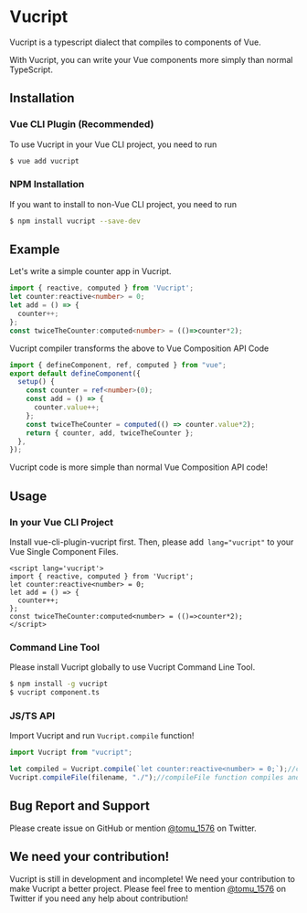 # Vucript

Vucript is a typescript dialect that compiles to components of Vue.

With Vucript, you can write your Vue components more simply than normal TypeScript.

## Installation

### Vue CLI Plugin (Recommended)

To use Vucript in your Vue CLI project, you need to run

```bash
$ vue add vucript
```

### NPM Installation

If you want to install to non-Vue CLI project, you need to run

```bash
$ npm install vucript --save-dev
```

## Example

Let's write a simple counter app in Vucript.

```typescript
import { reactive, computed } from 'Vucript';
let counter:reactive<number> = 0;
let add = () => {
  counter++;
};
const twiceTheCounter:computed<number> = (()=>counter*2);
```

Vucript compiler transforms the above to Vue Composition API Code

```typescript
import { defineComponent, ref, computed } from "vue";
export default defineComponent({
  setup() {
    const counter = ref<number>(0);
    const add = () => {
      counter.value++;
    };
    const twiceTheCounter = computed(() => counter.value*2);
    return { counter, add, twiceTheCounter };
  },
});
```

Vucript code is more simple than normal Vue Composition API code!

## Usage

### In your Vue CLI Project

Install vue-cli-plugin-vucript first. Then, please add` lang="vucript"` to your Vue Single Component Files.

```vue
<script lang='vucript'>
import { reactive, computed } from 'Vucript';
let counter:reactive<number> = 0;
let add = () => {
  counter++;
};
const twiceTheCounter:computed<number> = (()=>counter*2);
</script>
```

### Command Line Tool

Please install Vucript globally to use Vucript Command Line Tool.

```bash
$ npm install -g vucript
$ vucript component.ts
```

### JS/TS API

Import Vucript and run `Vucript.compile` function!

```typescript
import Vucript from "vucript";

let compiled = Vucript.compile(`let counter:reactive<number> = 0;`);//compile function returns compiled string.
Vucript.compileFile(filename, "./");//compileFile function compiles and save a file.
```

## Bug Report and Support

Please create issue on GitHub or mention [@tomu_1576](https://twitter.com/tomu_1576) on Twitter.

## We need your contribution!

Vucript is still in development and incomplete! We need your contribution to make Vucript a better project. Please feel free to mention [@tomu_1576](https://twitter.com/tomu_1576) on Twitter if you need any help about contribution!